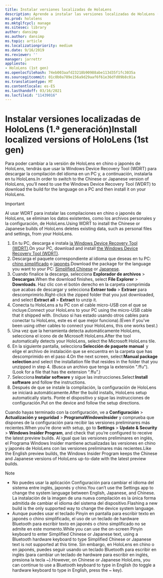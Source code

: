 ```yaml
---
title: Instalar versiones localizadas de HoloLens
description: Aprende a instalar las versiones localizadas de HoloLens (1.ª generación), incluidas las versiones en chino y japonés.
ms.prod: hololens
ms.mktglfcycl: manage
ms.sitesec: library
author: dansimp
ms.author: dansimp
ms.topic: article
ms.localizationpriority: medium
ms.date: 9/16/2019
ms.reviewer: ''
manager: jarrettr
appliesto:
- HoloLens (1st gen)
ms.openlocfilehash: 74eb003aafd23218b90988abe113d35f1fc3035a
ms.sourcegitcommit: 01c0b0a789e156a9d29aaf6f61e36dfd09b8c01a
ms.translationtype: MT
ms.contentlocale: es-ES
ms.lasthandoff: 03/16/2021
ms.locfileid: "11439016"
---
```

# <a name="install-localized-versions-of-hololens-1st-gen"></a><span data-ttu-id="04886-103">Instalar versiones localizadas de HoloLens (1.ª generación)</span><span class="sxs-lookup"><span data-stu-id="04886-103">Install localized versions of HoloLens (1st gen)</span></span>

<span data-ttu-id="04886-104">Para poder cambiar a la versión de HoloLens en chino o japonés de HoloLens, tendrás que usar la Windows Device Recovery Tool (WDRT) para descargar la compilación del idioma en un PC y, a continuación, instalarla en tu HoloLens.</span><span class="sxs-lookup"><span data-stu-id="04886-104">In order to switch to the Chinese or Japanese version of HoloLens, you’ll need to use the Windows Device Recovery Tool (WDRT) to download the build for the language on a PC and then install it on your HoloLens.</span></span>

> [!IMPORTANT]
> <span data-ttu-id="04886-105">Al usar WDRT para instalar las compilaciones en chino o japonés de HoloLens, se eliminan los datos existentes, como los archivos personales y la configuración, de HoloLens.</span><span class="sxs-lookup"><span data-stu-id="04886-105">Using WDRT to install the Chinese or Japanese builds of HoloLens deletes existing data, such as personal files and settings, from your HoloLens.</span></span> 

1. <span data-ttu-id="04886-106">En tu PC, descarga e instala [la Windows Device Recovery Tool (WDRT)](https://support.microsoft.com/help/12379).</span><span class="sxs-lookup"><span data-stu-id="04886-106">On your PC, download and install [the Windows Device Recovery Tool (WDRT)](https://support.microsoft.com/help/12379).</span></span>
1. <span data-ttu-id="04886-107">Descarga el paquete correspondiente al idioma que deseas en tu PC: [chino simplificado](https://aka.ms/hololensdownload-ch) o [japonés](https://aka.ms/hololensdownload-jp).</span><span class="sxs-lookup"><span data-stu-id="04886-107">Download the package for the language you want to your PC:  [Simplified Chinese](https://aka.ms/hololensdownload-ch) or [Japanese](https://aka.ms/hololensdownload-jp).</span></span>
1. <span data-ttu-id="04886-108">Cuando finalice la descarga, selecciona **Explorador de archivos** > **Descargas**.</span><span class="sxs-lookup"><span data-stu-id="04886-108">When the download finishes, select **File Explorer** > **Downloads**.</span></span> <span data-ttu-id="04886-109">Haz clic con el botón derecho en la carpeta comprimida que acabas de descargar y selecciona **Extraer todo** > **Extraer** para descomprimirlo.</span><span class="sxs-lookup"><span data-stu-id="04886-109">Right-click the zipped folder that you just downloaded, and select **Extract all** > **Extract** to unzip it.</span></span>
1. <span data-ttu-id="04886-110">Conecta tu HoloLens a tu PC con el cable micro-USB con el que se incluye.</span><span class="sxs-lookup"><span data-stu-id="04886-110">Connect your HoloLens to your PC using the micro-USB cable that it shipped with.</span></span> <span data-ttu-id="04886-111">(Incluso si has estado usando otros cables para conectar tu HoloLens, este es el que mejor funciona).</span><span class="sxs-lookup"><span data-stu-id="04886-111">(Even if you've been using other cables to connect your HoloLens, this one works best.)</span></span>
1. <span data-ttu-id="04886-112">Una vez que la herramienta detecta automáticamente HoloLens, selecciona el icono de de Microsoft HoloLens.</span><span class="sxs-lookup"><span data-stu-id="04886-112">After the tool automatically detects your HoloLens, select the Microsoft HoloLens tile.</span></span>
1. <span data-ttu-id="04886-113">En la siguiente pantalla, selecciona **Selección de paquete manual**  y elige el archivo de instalación que se encuentra en la carpeta que has descomprimido en el paso 4.</span><span class="sxs-lookup"><span data-stu-id="04886-113">On the next screen, select **Manual package selection** and select the installation file that resides in the folder that you unzipped in step 4.</span></span> <span data-ttu-id="04886-114">(Busca un archivo que tenga la extensión ".ffu").</span><span class="sxs-lookup"><span data-stu-id="04886-114">(Look for a file that has the extension “.ffu”.)</span></span> 
1. <span data-ttu-id="04886-115">Selecciona **Instalar software** y sigue las instrucciones.</span><span class="sxs-lookup"><span data-stu-id="04886-115">Select **Install software** and follow the instructions.</span></span> 
1. <span data-ttu-id="04886-116">Después de que se instale la compilación, la configuración de HoloLens se iniciará automáticamente.</span><span class="sxs-lookup"><span data-stu-id="04886-116">After the build installs, HoloLens setup automatically starts.</span></span> <span data-ttu-id="04886-117">Ponte el dispositivo y sigue las instrucciones de configuración.</span><span class="sxs-lookup"><span data-stu-id="04886-117">Put on the device and follow the setup directions.</span></span> 

<span data-ttu-id="04886-118">Cuando hayas terminado con la configuración, ve a **Configuración** > **Actualización y seguridad** > **ProgramaWindowsInsider** y comprueba que dispones de la configuración para recibir las versiones preliminares más recientes.</span><span class="sxs-lookup"><span data-stu-id="04886-118">When you’re done with setup, go to **Settings** > **Update & Security** > **Windows Insider Program**, and check that you’re configured to receive the latest preview builds.</span></span> <span data-ttu-id="04886-119">Al igual que las versiones preliminares en inglés, el Programa Windows Insider mantiene actualizadas las versiones en chino y japonés de HoloLens con las versiones preliminares más recientes.</span><span class="sxs-lookup"><span data-stu-id="04886-119">Like the English preview builds, the Windows Insider Program keeps the Chinese and Japanese versions of HoloLens up-to-date with the latest preview builds.</span></span>

> [!NOTE]
>  
> - <span data-ttu-id="04886-120">No puedes usar la aplicación Configuración para cambiar el idioma del sistema entre inglés, japonés y chino.</span><span class="sxs-lookup"><span data-stu-id="04886-120">You can’t use the Settings app to change the system language between English, Japanese, and Chinese.</span></span> <span data-ttu-id="04886-121">La instalación de la imagen de una nueva compilación es la única forma admitida de cambiar el idioma del sistema del dispositivo.</span><span class="sxs-lookup"><span data-stu-id="04886-121">Flashing a new build is the only supported way to change the device system language.</span></span>
> - <span data-ttu-id="04886-122">Aunque puedes usar el teclado Pinyin en pantalla para escribir texto en japonés o chino simplificado, el uso de un teclado de hardware Bluetooth para escribir texto en japonés o chino simplificado no se admite en este momento.</span><span class="sxs-lookup"><span data-stu-id="04886-122">While you can use the on-screen Pinyin keyboard to enter Simplified Chinese or Japanese text, using a Bluetooth hardware keyboard to type Simplified Chinese or Japanese text is not supported at this time.</span></span>  <span data-ttu-id="04886-123">Sin embargo, en HoloLens en chino o en japonés, puedes seguir usando un teclado Bluetooth para escribir en inglés (para cambiar un teclado de hardware para escribir en inglés, presiona la tecla ~).</span><span class="sxs-lookup"><span data-stu-id="04886-123">However, on Chinese or Japanese HoloLens, you can continue to use a Bluetooth keyboard to type in English (to toggle a hardware keyboard to type in English, press the ~ key).</span></span>
